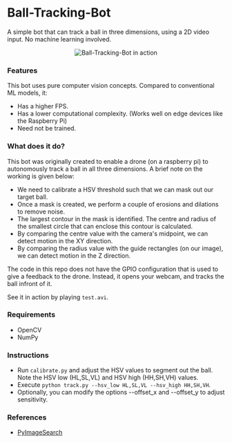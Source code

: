 # Ball-Tracking-Bot
A simple bot that can track a ball in three dimensions, using a 2D video input. No machine learning involved.

<p align="center">
  <img src="/test.gif" alt="Ball-Tracking-Bot in action">
 </p>

### Features
This bot uses pure computer vision concepts. Compared to conventional ML models, it:
- Has a higher FPS.
- Has a lower computational complexity. (Works well on edge devices like the Raspberry Pi)
- Need not be trained.

### What does it do?
This bot was originally created to enable a drone (on a raspberry pi) to autonomously track a ball in all three dimensions. A brief note on the working is given below:

- We need to calibrate a HSV threshold such that we can mask out our target ball.
- Once a mask is created, we perform a couple of erosions and dilations to remove noise.
- The largest contour in the mask is identified. The centre and radius of the smallest circle that can enclose this contour is calculated.
- By comparing the centre value with the camera's midpoint, we can detect motion in the XY direction.
- By comparing the radius value with the guide rectangles (on our image), we can detect motion in the Z direction.

The code in this repo does not have the GPIO configuration that is used to give a feedback to the drone. Instead, it opens your webcam, and tracks the ball infront of it.

See it in action by playing `test.avi`.

### Requirements
- OpenCV
- NumPy

### Instructions
- Run `calibrate.py` and adjust the HSV values to segment out the ball. Note the HSV low (HL,SL,VL) and HSV high (HH,SH,VH) values.
- Execute `python track.py --hsv_low HL,SL,VL --hsv_high HH,SH,VH`.
- Optionally, you can modify the options --offset_x and --offset_y to adjust sensitivity.

### References
- [PyImageSearch](https://www.pyimagesearch.com/2015/09/14/ball-tracking-with-opencv/)
